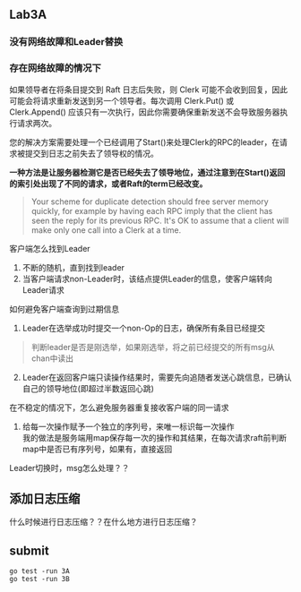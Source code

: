 ## Lab3A

### 没有网络故障和Leader替换


### 存在网络故障的情况下

如果领导者在将条目提交到 Raft 日志后失败，则 Clerk 可能不会收到回复，因此可能会将请求重新发送到另一个领导者。每次调用 Clerk.Put() 或 Clerk.Append() 应该只有一次执行，因此你需要确保重新发送不会导致服务器执行请求两次。  

您的解决方案需要处理一个已经调用了Start()来处理Clerk的RPC的leader，在请求被提交到日志之前失去了领导权的情况。  

**一种方法是让服务器检测它是否已经失去了领导地位，通过注意到在Start()返回的索引处出现了不同的请求，或者Raft的term已经改变。**  
> Your scheme for duplicate detection should free server memory quickly, for example by having each RPC imply that the client has seen the reply for its previous RPC. It's OK to assume that a client will make only one call into a Clerk at a time.   




客户端怎么找到Leader  
1. 不断的随机，直到找到leader
2. 当客户端请求non-Leader时，该结点提供Leader的信息，使客户端转向Leader请求

如何避免客户端查询到过期信息  
1. Leader在选举成功时提交一个non-Op的日志，确保所有条目已经提交
> 判断leader是否是刚选举，如果刚选举，将之前已经提交的所有msg从chan中读出  
2. Leader在返回客户端只读操作结果时，需要先向追随者发送心跳信息，已确认自己的领导地位(即超过半数返回心跳)  

在不稳定的情况下，怎么避免服务器重复接收客户端的同一请求  
1. 给每一次操作赋予一个独立的序列号，来唯一标识每一次操作  
我的做法是服务端用map保存每一次的操作和其结果，在每次请求raft前判断map中是否已有序列号，如果有，直接返回

Leader切换时，msg怎么处理？？

## 添加日志压缩

什么时候进行日志压缩？？在什么地方进行日志压缩？

## submit
```
go test -run 3A
go test -run 3B
```